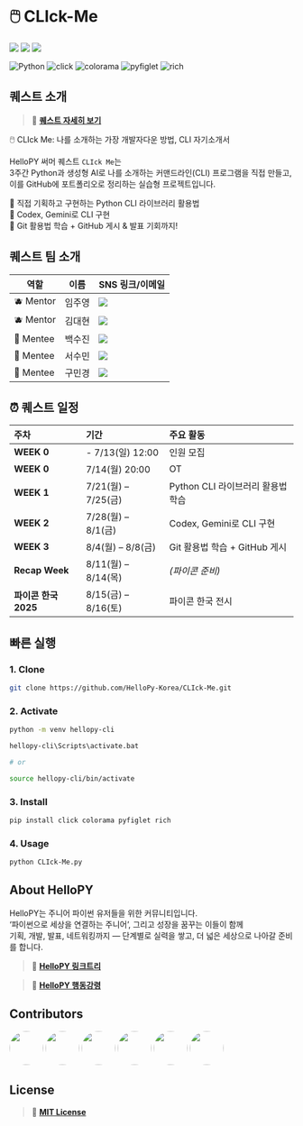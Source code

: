 # 🖱️ CLIck-Me
<a href="#"><img src="https://img.shields.io/badge/👾_HelloPY-7E5FFF?style=for-the-badge&logo=python&logoColor=white"/></a>
<a href="#"><img src="https://img.shields.io/badge/☀️_2025_Summer_Project🏖️-1E90FF?style=for-the-badge&logo=github&logoColor=white"/></a>
<a href="#"><img src="https://img.shields.io/badge/🖱️_CLIck_Me-FF4500?style=for-the-badge&logo=rocket&logoColor=white"/></a>

![Python](https://img.shields.io/badge/Python-3.13.5-3776AB?style=flat-square&logo=python&logoColor=white)
![click](https://img.shields.io/badge/click-8.2.1-007ACC?style=flat-square)
![colorama](https://img.shields.io/badge/colorama-0.4.6-FBCA04?style=flat-square)
![pyfiglet](https://img.shields.io/badge/pyfiglet-1.0.3-005f99?style=flat-square)
![rich](https://img.shields.io/badge/rich-14.0.0-CC0066?style=flat-square)

## 퀘스트 소개
> 🔗 [**퀘스트 자세히 보기**](https://animated-pulsar-e0c.notion.site/CLIck-Me-220db6076de280cc950bc5a371e94421) <br>

🖱️ CLIck Me: 나를 소개하는 가장 개발자다운 방법, CLI 자기소개서 <br>

HelloPY 써머 퀘스트 `CLIck Me`는 <br>
3주간 Python과 생성형 AI로 나를 소개하는 커맨드라인(CLI) 프로그램을 직접 만들고, <br>
이를 GitHub에 포트폴리오로 정리하는 실습형 프로젝트입니다. <br>

👾 직접 기획하고 구현하는 Python CLI 라이브러리 활용법 <br>
👾 Codex, Gemini로 CLI 구현 <br>
👾 Git 활용법 학습 + GitHub 게시 & 발표 기회까지! <br>

## 퀘스트 팀 소개
| 역할 | 이름 | SNS 링크/이메일 |
| --- | --- | --- | 
| 🫐 Mentor | 임주영 | <a href="https://www.linkedin.com/in/ju-young-lim-9a8b652a2/" target="_blank"><img src="https://img.shields.io/badge/LinkedIn-0A66C2?style=for-the-badge&logo=linkedin&logoColor=white"/></a> |
| 🫐 Mentor | 김대현 | <a href="https://www.linkedin.com/in/daehyun-kim-5084b9333/" target="_blank"><img src="https://img.shields.io/badge/LinkedIn-0A66C2?style=for-the-badge&logo=linkedin&logoColor=white"/></a> |
| 🍋 Mentee | 백수진 | <a href="mailto:slwnt8531@gmail.com"><img src="https://img.shields.io/badge/Eail-EA4335?style=for-the-badge&logo=gmail&logoColor=white"/></a> |
| 🍋 Mentee | 서수민 | <a href="mailto:coco2385@naver.com"><img src="https://img.shields.io/badge/EMail-03C75A?style=for-the-badge&logo=naver&logoColor=white"/></a> |
| 🍋 Mentee | 구민경 | <a href="mailto:mink1836@snu.ac.kr"><img src="https://img.shields.io/badge/EMail-002B7F?style=for-the-badge&logo=seoulnationaluniversity&logoColor=white"/></a> |

## ⏰ 퀘스트 일정
| 주차 | 기간 | 주요 활동 |
| :--- | :--- | :--- |
| **WEEK 0** | - 7/13(일) 12:00 | 인원 모집 |
| **WEEK 0** | 7/14(월) 20:00 | OT |
| **WEEK 1** | 7/21(월) – 7/25(금) | Python CLI 라이브러리 활용법 학습 |
| **WEEK 2** | 7/28(월) – 8/1(금) | Codex, Gemini로 CLI 구현 |
| **WEEK 3** | 8/4(월) – 8/8(금) | Git 활용법 학습 + GitHub 게시 |
| **Recap Week** | 8/11(월) – 8/14(목) | *(파이콘 준비)* |
| **파이콘 한국 2025** | 8/15(금) – 8/16(토) | 파이콘 한국 전시 |

## 빠른 실행
### 1. Clone
```sh
git clone https://github.com/HelloPy-Korea/CLIck-Me.git
```
### 2. Activate
```sh
python -m venv hellopy-cli

hellopy-cli\Scripts\activate.bat

# or

source hellopy-cli/bin/activate
```
### 3. Install
```sh
pip install click colorama pyfiglet rich
```
### 4. Usage
```sh
python CLIck-Me.py
```

## About HelloPY
HelloPY는 주니어 파이썬 유저들을 위한 커뮤니티입니다. <br>
‘파이썬으로 세상을 연결하는 주니어’, 그리고 성장을 꿈꾸는 이들이 함께 <br>
기획, 개발, 발표, 네트워킹까지 — 단계별로 실력을 쌓고, 더 넓은 세상으로 나아갈 준비를 합니다. <br>

> 🔗 [**HelloPY 링크트리**](https://linktr.ee/HelloPY2025?utm_source=linktree_profile_share&ltsid=b1b968a8-a058-4609-a866-3f9bf880901d) <br>

> 🔗 [**HelloPY 행동강령**](https://hello-py.com/coc) <br>

## Contributors
[<img src="https://github.com/hellopy-korea.png" width="60" height="60" style="border-radius:50%;">](https://github.com/hellopy-korea)
[<img src="https://github.com/Juyoung-Seoul.png" width="60" height="60" style="border-radius:50%;">](https://github.com/Juyoung-Seoul)
[<img src="https://github.com/daehyun99.png" width="60" height="60" style="border-radius:50%;">](https://github.com/daehyun99)
[<img src="https://github.com/slwnt31.png" width="60" height="60" style="border-radius:50%;">](https://github.com/slwnt31)
[<img src="https://github.com/sumin2385.png" width="60" height="60" style="border-radius:50%;">](https://github.com/sumin2385)
[<img src="https://github.com/Bhabsnu.png" width="60" height="60" style="border-radius:50%;">](https://github.com/Bhabsnu)

## License
> 🔗 [**MIT License**](/LICENSE)
